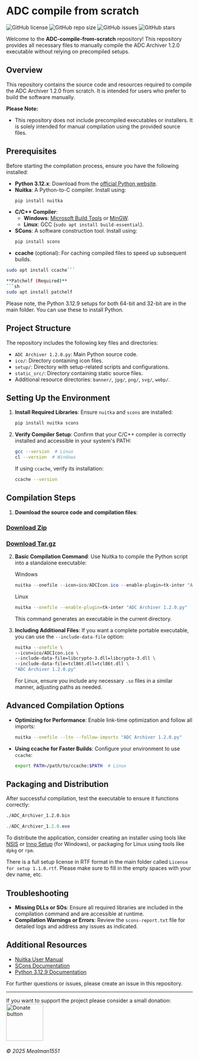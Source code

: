 # ADC compile from scratch

![GitHub license](https://img.shields.io/github/license/Mealman1551/ADC)
![GitHub repo size](https://img.shields.io/github/repo-size/Mealman1551/ADC)
![GitHub issues](https://img.shields.io/github/issues/Mealman1551/ADC)
![GitHub stars](https://img.shields.io/github/stars/Mealman1551/ADC)

Welcome to the **ADC-compile-from-scratch** repository! This repository provides all necessary files to manually compile the ADC Archiver 1.2.0 executable without relying on precompiled setups.

## Overview

This repository contains the source code and resources required to compile the ADC Archiver 1.2.0 from scratch. It is intended for users who prefer to build the software manually.

**Please Note:**
- This repository does not include precompiled executables or installers. It is solely intended for manual compilation using the provided source files.

## Prerequisites

Before starting the compilation process, ensure you have the following installed:

- **Python 3.12.x**: Download from the [official Python website](https://www.python.org/downloads/).
- **Nuitka**: A Python-to-C compiler. Install using:
  ```sh
  pip install nuitka
  ```
- **C/C++ Compiler**:
  - **Windows**: [Microsoft Build Tools](https://visualstudio.microsoft.com/visual-cpp-build-tools/) or [MinGW](https://www.mingw-w64.org/).
  - **Linux**: GCC (`sudo apt install build-essential`).
- **SCons**: A software construction tool. Install using:
  ```sh
  pip install scons
  ```
- **ccache** (optional): For caching compiled files to speed up subsequent builds.
```sh
sudo apt install ccache```

**Patchelf (Required)**
```sh
sudo apt install patchelf
```

Please note, the Python 3.12.9 setups for both 64-bit and 32-bit are in the main folder. You can use these to install Python.

## Project Structure

The repository includes the following key files and directories:

- `ADC Archiver 1.2.0.py`: Main Python source code.
- `ico/`: Directory containing icon files.
- `setup/`: Directory with setup-related scripts and configurations.
- `static_src/`: Directory containing static source files.
- Additional resource directories: `banner/`, `jpg/`, `png/`, `svg/`, `webp/`.

## Setting Up the Environment

1. **Install Required Libraries**:
   Ensure `nuitka` and `scons` are installed:
   ```sh
   pip install nuitka scons
   ```

2. **Verify Compiler Setup**:
   Confirm that your C/C++ compiler is correctly installed and accessible in your system's PATH:
   ```sh
   gcc --version  # Linux
   cl --version  # Windows
   ```
   If using `ccache`, verify its installation:
   ```sh
   ccache --version
   ```

## Compilation Steps

1. **Download the source code and compilation files**:

### [Download Zip](https://github.com/Mealman1551/ADC-compile-from-scratch/archive/refs/tags/sourcecode12.zip)

### [Download Tar.gz](https://github.com/Mealman1551/ADC-compile-from-scratch/archive/refs/tags/sourcecode12.tar.gz)

2. **Basic Compilation Command**:
   Use Nuitka to compile the Python script into a standalone executable:

   Windows   
   ```powershell
   nuitka --onefile --icon=ico/ADCIcon.ico --enable-plugin=tk-inter "ADC Archiver 1.2.0.py"
   ```

   Linux
   ```sh
   nuitka --onefile --enable-plugin=tk-inter "ADC Archiver 1.2.0.py"
   ```
   This command generates an executable in the current directory.

3. **Including Additional Files**:
   If you want a complete portable executable, you can use the `--include-data-file` option:
   ```sh
   nuitka --onefile \
   --icon=ico/ADCIcon.ico \
   --include-data-file=libcrypto-3.dll=libcrypto-3.dll \
   --include-data-file=tcl86t.dll=tcl86t.dll \
   "ADC Archiver 1.2.0.py"
   ```
   For Linux, ensure you include any necessary `.so` files in a similar manner, adjusting paths as needed.

## Advanced Compilation Options

- **Optimizing for Performance**:
  Enable link-time optimization and follow all imports:
  ```sh
  nuitka --onefile --lto --follow-imports "ADC Archiver 1.2.0.py"
  ```

- **Using ccache for Faster Builds**:
  Configure your environment to use `ccache`:
  ```sh
  export PATH=/path/to/ccache:$PATH  # Linux
  ```

## Packaging and Distribution

After successful compilation, test the executable to ensure it functions correctly:
```sh
./ADC_Archiver_1.2.0.bin
```
``` powershell
./ADC_Archiver_1.2.0.exe
```

To distribute the application, consider creating an installer using tools like [NSIS](https://nsis.sourceforge.io/) or [Inno Setup](https://jrsoftware.org/isinfo.php) (for Windows), or packaging for Linux using tools like `dpkg` or `rpm`.

There is a full setup license in RTF format in the main folder called `License for setup 1.1.0.rtf`. Please make sure to fill in the empty spaces with your dev name, etc.

## Troubleshooting

- **Missing DLLs or SOs**: Ensure all required libraries are included in the compilation command and are accessible at runtime.
- **Compilation Warnings or Errors**: Review the `scons-report.txt` file for detailed logs and address any issues as indicated.

## Additional Resources

- [Nuitka User Manual](https://nuitka.net/doc/user-manual.html)
- [SCons Documentation](https://scons.org/doc.html)
- [Python 3.12.9 Documentation](https://docs.python.org/3.12/)

For further questions or issues, please create an issue in this repository.

---

If you want to support the project please consider a small donation: <a href="https://www.paypal.com/donate/?hosted_button_id=LEE83CJJ2BEJC">
	<img src="https://centerproject.org/wp-content/uploads/2021/11/paypal-donate-button-high-quality-png-1_orig.png" alt="Donate button" width="100"/>
</a>

###### © 2025 Mealman1551
